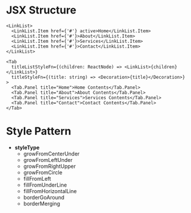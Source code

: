# JSX Structure

```memo
<LinkList>
  <LinkList.Item href={'#'} active>Home</LinkList.Item>
  <LinkList.Item href={'#'}>About</LinkList.Item>
  <LinkList.Item href={'#'}>Services</LinkList.Item>
  <LinkList.Item href={'#'}>Contact</LinkList.Item>
</LinkList>
```

```memo
<Tab
  titleListStyleFn={(children: ReactNode) => <LinkList>{children}</LinkList>}
  titleStyleFn={(title: string) => <Decoration>{title}</Decoration>}
>
  <Tab.Panel title="Home">Home Contents</Tab.Panel>
  <Tab.Panel title="About">About Contents</Tab.Panel>
  <Tab.Panel title="Services">Services Contents</Tab.Panel>
  <Tab.Panel title="Contact">Contact Contents</Tab.Panel>
</Tab>
```

# Style Pattern

- **styleType**
  - growFromCenterUnder
  - growFromLeftUnder
  - growFromRightUpper
  - growFromCircle
  - fillFromLeft
  - fillFromUnderLine
  - fillFromHorizontalLine
  - borderGoAround
  - borderMerging
